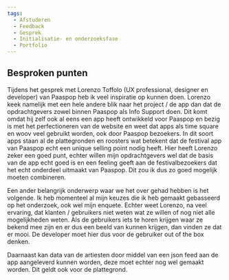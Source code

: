 ```yaml
---
tags:
  - Afstuderen
  - Feedback
  - Gesprek
  - Initialisatie- en onderzoeksfase
  - Portfolio
---
```


## Besproken punten

Tijdens het gesprek met Lorenzo Toffolo (UX professional, designer en developer) van Paaspop heb ik veel inspiratie op kunnen doen. Lorenzo keek namelijk met een hele andere blik naar het project / de app dan dat de opdrachtgevers zowel binnen Paaspop als Info Support doen. Dit komt omdat hij zelf ook al eens een app heeft ontwikkeld voor Paaspop en bezig is met het perfectioneren van de website en weet dat apps als time square en woov veel gebruikt worden, ook door Paaspop bezoekers. In dit soort apps staan al de plattegronden en roosters wat betekent dat de festival app van Paaspop echt een unique selling point nodig heeft. Hier heeft Lorenzo zeker een goed punt, echter willen mijn opdrachtgevers wel dat de basis van de app echt goed is en een feeling geeft aan de festivalbezoekers dat het echt onderdeel uitmaakt van Paaspop. Dit zou ik dus zo goed mogelijk moeten combineren.

Een ander belangrijk onderwerp waar we het over gehad hebben is het volgende. Ik heb momenteel al mijn keuzes die ik heb gemaakt gebasseerd op het onderzoek, ook wel mijn enquete. Echter weet Lorenzo, na veel ervaring, dat klanten / gebruikers niet weten wat ze willen of nog niet alle mogelijkheden weten. Als de gebruikers iets te horen krijgen waar ze bekend mee zijn en er dus een beeld van kunnen krijgen, dan vinden ze dat er mooi. De developer moet hier dus voor de gebruiker out of the box denken.

Daarnaast kan data van de artiesten door middel van een json feed aan de app aangeleverd kunnen worden, deze moet echter nog wel gemaakt worden. Dit geldt ook voor de plattegrond.
